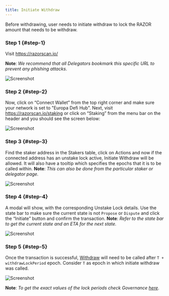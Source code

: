 ```yaml
---
title: Initiate Withdraw
---
```


Before withdrawing, user needs to initiate withdraw to lock the RAZOR amount that needs to be withdraw.

### Step 1 {#step-1}

Visit <https://razorscan.io/>

**Note**: _We recommend that all Delegators bookmark this specific URL to prevent any phishing attacks_.

![Screenshot](/img/initiate-withdraw/Initiate_Withdraw_step1.png)

### Step 2 {#step-2}

Now, click on “Connect Wallet” from the top right corner and make sure your network is set to "Europa Defi Hub". Next, visit https://razorscan.io/staking or click on “Staking” from the menu bar on the header and you should see the screen below:

![Screenshot](/img/initiate-withdraw/Initiate_Withdraw_step2.png)

### Step 3 {#step-3}

Find the staker address in the Stakers table, click on Actions and now if the connected address has an unstake lock active, Initiate Withdraw will be allowed. It will also have a tooltip which specifies the epochs that it is to be called within.
**Note**: _This can also be done from the particular staker or delegator page._

![Screenshot](/img/initiate-withdraw/Initiate_Withdraw_step3.png)

### Step 4 {#step-4}

A modal will show, with the corresponding Unstake Lock details. Use the state bar to make sure the current state is not `Propose` or `Dispute` and click the “Initiate” button and confirm the transaction.
**Note**: _Refer to the state bar to get the current state and an ETA for the next state._

![Screenshot](/img/initiate-withdraw/Initiate_Withdraw_step4.png)

### Step 5 {#step-5}

Once the transaction is successful, [Withdraw](./withdraw.md) will need to be called after `T + withdrawLockPeriod` epoch. Consider `T` as epoch in which initiate withdraw was called.

![Screenshot](/img/initiate-withdraw/Initiate_Withdraw_step5.png)

**Note**: _To get the exact values of the lock periods check Governance [here](https://razorscan.io/governance/values)_.
